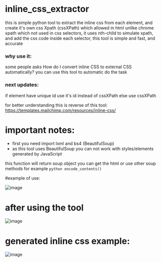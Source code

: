 # inline_css_extractor


this is simple python tool to extract the inline css from each element, and create it's own css Xpath (cssXPath) which allowed in html unlike chrome xpath which not used in css selectors, it uses nth-child to simulate xpath, and add the css code inside each selector, this tool is simple and fast, and accurate

### why use it:
some people asks How do I convert inline CSS to external CSS automatically? you can use this tool to automatic do the task

### next updates:
if element have unique id use it's id instead of cssXPath else use cssXPath

for better understanding this is reverse of this tool:
https://templates.mailchimp.com/resources/inline-css/

# important notes:
* first you need import lxml and bs4 (BeautifulSoup)
* as this tool uses BeautifulSoup you can not work with styles/elements generated by JavaScript

this function will return soup object you can get the html or use other soup methods for example ```python encode_contents() ```


#example of use:

![image](https://github.com/MahmoudHegazi/inline_css_extractor/assets/55125302/1e3affc7-5ff4-4c4f-ad65-a35581001da2)


# after using the tool
![image](https://github.com/MahmoudHegazi/inline_css_extractor/assets/55125302/ea547456-c011-4f5c-b6f7-813545ab391d)

# generated inline css example:
![image](https://github.com/MahmoudHegazi/inline_css_extractor/assets/55125302/9066a813-5d8b-4166-90b7-880c596c1d68)



